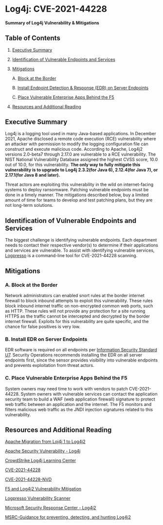 # Log4j: CVE-2021-44228
#### Summary of Log4j Vulnerability & Mitigations


## Table of Contents
1. [Executive Summary](#execsum)
2. [Identification of Vulnerable Endpoints and Services](#vulnend)
3. [Mitigations](#mits)
    
    A. [Block at the Border](#borderblock)
    
    B. [Install Endpoint Detection & Response (EDR) on Server Endpoints](#installcs)
    
    C. [Place Vulnerable Enterprise Apps Behind the F5](#vulnf5)

4. [Resources and Additional Reading](#resources)

## Executive Summary <a name="execsum"></a>
Log4j is a logging tool used in many Java-based applications.  In December 2021, Apache disclosed a remote code execution (RCE) vulnerability where an attacker with permission to modify the logging configuration file can construct and execute malicious code. According to Apache, Log4j2 versions 2.0-beta7 through 2.17.0 are vulnerable to a RCE vulnerability.  The NIST National Vulnerability Database assigned the highest CVSS score, 10.0 out of 10.0, for this vulnerability. **The only way to fully mitigate this vulnerability is to upgrade to Log4j 2.3.2(for Java 6), 2.12.4(for Java 7), or 2.17.1(for Java 8 and later).**

Threat actors are exploiting this vulnerability in the wild on internet-facing systems to deploy ransomware.  Patching vulnerable endpoints must be done in a timely manner.  The mitigations described below, buy a limited amount of time for teams to develop and test patching plans, but they are not long-term solutions.

## Identification of Vulnerable Endpoints and Services <a name="vulnend"></a>
The biggest challenge is identifying vulnerable endpoints. Each department needs to contact their respective vendor(s) to determine if their applications and services are vulnerable.  To assist with identifying vulnerable services, [Logpresso](https://github.com/logpresso/CVE-2021-44228-Scanner) is a command-line tool for CVE-2021-44228 scanning.

## Mitigations <a name="mits"></a>
### A. Block at the Border <a name="borderblock"></a>
Network administrators can enabled snort rules at the border internet firewall to block inbound attempts to exploit this vulnerability.  These rules block inbound internet traffic on non-encrypted common web ports, such as HTTP.  These rules will not provide any protection for a site running HTTPS as the traffic cannot be intercepted and decrypted by the border internet firewall. Exploits for this vulnerability are quite specific, and the chance for false positives is very low.
### B. Install EDR on Server Endpoints <a name="installcs"></a>
EDR software is required on all endpoints per [Information Security Standard U7](https://cio.ubc.ca/information-security-standards/U7). Security Operations recommends installing the EDR on all server endpoints first, since the sensor provides visibility into vulnerable endpoints and prevents exploitation from threat actors. 

### C. Place Vulnerable Enterprise Apps Behind the F5 <a name="vulnf5"></a>
System owners may need time to work with vendors to patch CVE-2021-44228. System owners with vulnerable services can contact the application security team to build a WAF (web application firewall) signature to protect web traffic between an application and the internet. The F5 monitors and filters malicious web traffic as the JNDI injection signatures related to this vulnerability.

## Resources and Additional Reading <a name="resources"></a>
[Apache Migration from Loj4j 1 to Log4j2](https://logging.apache.org/log4j/2.x/manual/migration.html)

[Apache Security Vulnerability - Log4j](https://logging.apache.org/log4j/2.x/security.html)

[CrowdStrike Log4j Learning Center](https://www.crowdstrike.com/log4j2/)

[CVE-2021-44228](https://cve.mitre.org/cgi-bin/cvename.cgi?name=cve-2021-44228)

[CVE-2021-44228-NVD](https://nvd.nist.gov/vuln/detail/CVE-2021-44228)

[F5 and Log4j2 Vulnerability Mitigation](https://support.f5.com/csp/article/K59329043)

[Logpresso Vulnerability Scanner](https://github.com/logpresso/CVE-2021-44228-Scanner)

[Microsoft Security Response Center - Log4j2](https://msrc-blog.microsoft.com/2021/12/11/microsofts-response-to-cve-2021-44228-apache-log4j2/)

[MSRC-Guidance for preventing, detecting, and hunting Log4j2](https://www.microsoft.com/security/blog/2021/12/11/guidance-for-preventing-detecting-and-hunting-for-cve-2021-44228-log4j-2-exploitation/)

